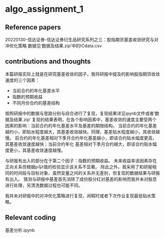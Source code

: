 # algo_assignment_1
## Reference papers
20220130-信达证券-信达证券衍生品研究系列之三：股指期货基差收敛研究与对冲优化策略
数据见‘数据及结果.zip’中的ICdata.csv
## contributions and thoughts
本篇研报实际上就是在研究基差收敛的因子，我将研报中提及的影响股指期货收敛速度的三个因素：
- 当前合约的年化基差水平
- 指数的预期收益
- 不同月份合约的基差结构

按照研报中的数据与思路分别与综合进行了复现，复现结果详见ipynb文件或者‘数据及结果.zip’
复现的结果表明，在各个影响因素中，基差收敛的速度主要受两个因素的影响：当前合约的年化基差水平及基差的期限结构。
当前合约的年化基差越约小，即贴水程度越大，其基差收敛越快。同理，基差贴水程度越小，其收敛越慢。
前合约的年化基差相对下季月合约年化基差越小，即该合约贴水幅度更高，其基差收敛速度越快；当前合约年化
基差相对下季月合约越大，即该合约贴水幅度更小，其基差收敛速度越慢。

与研报有出入的部分在于第二个因子：指数的预期收益。
未来收益率该因素存在正向关系但根据p与t值的检验显示该关系不显著。
除此之外，我采用了和研报相同的时间段与目标对象，虽然变量之间的关系并无差别，但复现的数据结果与研报有出入。
猜测与研报中基差首先消除了成份股分红对基差的影响而我并未对股息进行处理，另清洗数据过程也可能不同。

我并未对研报中的对冲优化策略进行复现，闲暇时或者下次作业复现最低贴水策略。
## Relevant coding
基差分析.ipynb
